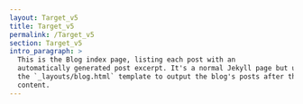 ```yaml
---
layout: Target_v5
title: Target_v5
permalink: /Target_v5
section: Target_v5
intro_paragraph: >
  This is the Blog index page, listing each post with an
  automatically generated post excerpt. It's a normal Jekyll page but uses
  the `_layouts/blog.html` template to output the blog's posts after the page
  content.
---
```

